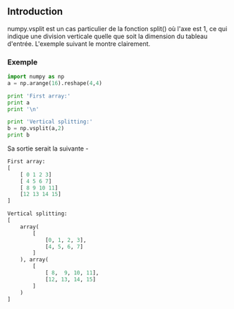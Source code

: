 ## Introduction

numpy.vsplit est un cas particulier de la fonction split() où l'axe est 1, ce qui indique une division verticale quelle que soit la dimension du tableau d'entrée. L'exemple suivant le montre clairement.

### Exemple

```python
import numpy as np 
a = np.arange(16).reshape(4,4) 

print 'First array:' 
print a 
print '\n'

print 'Vertical splitting:' 
b = np.vsplit(a,2) 
print b
```

Sa sortie serait la suivante -

```python
First array:
[
    [ 0 1 2 3]
    [ 4 5 6 7]
    [ 8 9 10 11]
    [12 13 14 15]
]

Vertical splitting:                                                           
[
    array(
        [
            [0, 1, 2, 3],                                                         
            [4, 5, 6, 7]
        ]
    ), array(
        [
            [ 8,  9, 10, 11],                               
            [12, 13, 14, 15]
        ]
    )
]
```
